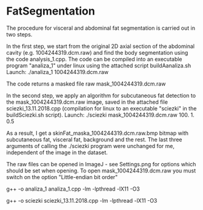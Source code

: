 # FatSegmentation


The procedure for visceral and abdominal fat segmentation is carried out in two steps.

In the first step, we start from the original 2D axial section of the abdominal cavity (e.g. 1004244319.dcm.raw) and find the body segmentation using the  code analysis_1.cpp. 
The code can be compiled into an executable program "analiza_1" under linux using the attached script buildAanaliza.sh
Launch: ./analiza_1 1004244319.dcm.raw

The code returns a masked file raw mask_1004244319.dcm.raw

In the second step, we apply an algorithm for subcutaneous fat detection to the mask_1004244319.dcm.raw image, saved in the attached file sciezki_13.11.2018.cpp (compilation for linux to an executable "sciezki" in the buildSciezki.sh script). 
Launch:
./sciezki mask_1004244319.dcm.raw 100. 1. 0.5

As a result, I get a skinFat_maska_1004244319.dcm.raw.bmp bitmap with subcutaneous fat, visceral fat, background and the rest. The last three arguments of calling the ./sciezki program were unchanged for me, independent of the image in the dataset. 

The raw files can be opened in ImageJ - see Settings.png for options which should be set when opening. To open mask_1004244319.dcm.raw you must switch on the option "Little-endian bit order"


g++ -o analiza_1 analiza_1.cpp -lm -lpthread -lX11 -O3

g++ -o sciezki sciezki_13.11.2018.cpp -lm -lpthread -lX11 -O3
